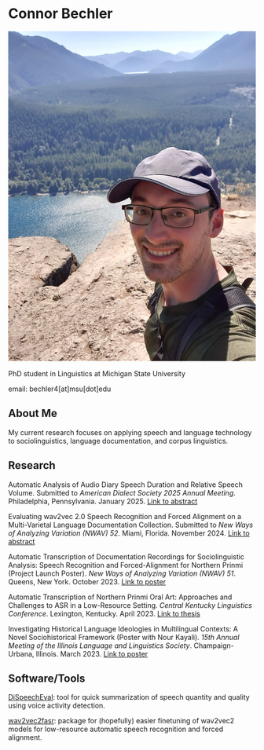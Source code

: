 # Connor Bechler

![Photo of Connor standing on top of cliff in baseball hat](https://github.com/ConnorBechler/ConnorBechler.github.io/blob/main/resources/cb_photo.jpg)

PhD student in Linguistics at Michigan State University

email: bechler4[at]msu[dot]edu

## About Me
My current research focuses on applying speech and language technology to sociolinguistics, language documentation, and corpus linguistics.

## Research

Automatic Analysis of Audio Diary Speech Duration and Relative Speech Volume. Submitted to _American Dialect Society 2025 Annual Meeting_. Philadelphia, Pennsylvania. January 2025. [Link to abstract](https://github.com/ConnorBechler/ConnorBechler.github.io/blob/main/research/ADS%202025%20Abstract.pdf)

Evaluating wav2vec 2.0 Speech Recognition and Forced Alignment on a Multi-Varietal Language Documentation Collection. Submitted to _New Ways of Analyzing Variation (NWAV) 52_. Miami, Florida. November 2024. [Link to abstract](https://github.com/ConnorBechler/ConnorBechler.github.io/blob/main/research/NWAV%2052%20Abstract.pdf)

Automatic Transcription of Documentation Recordings for Sociolinguistic Analysis: Speech Recognition and Forced-Alignment for Northern Prinmi (Project Launch Poster). _New Ways of Analyzing Variation (NWAV) 51_. Queens, New York. October 2023. [Link to poster](https://github.com/ConnorBechler/ConnorBechler.github.io/blob/main/research/NWAV_51_Poster_Final.pdf)

Automatic Transcription of Northern Prinmi Oral Art: Approaches and Challenges to ASR in a Low-Resource Setting. _Central Kentucky Linguistics Conference_. Lexington, Kentucky. April 2023. [Link to thesis](https://uknowledge.uky.edu/ltt_etds/51/)

Investigating Historical Language Ideologies in Multilingual Contexts: A Novel Sociohistorical Framework (Poster with Nour Kayali). _15th Annual Meeting of the Illinois Language and Linguistics Society_. Champaign-Urbana, Illinois. March 2023. [Link to poster](https://github.com/ConnorBechler/ConnorBechler.github.io/blob/main/research/ills_poster-2023.pdf)

## Software/Tools

[DiSpeechEval](https://github.com/ConnorBechler/dispeecheval): tool for quick summarization of speech quantity and quality using voice activity detection.

[wav2vec2fasr](https://github.com/ConnorBechler/wav2vec2fasr-repo): package for (hopefully) easier finetuning of wav2vec2 models for low-resource automatic speech recognition and forced alignment.
